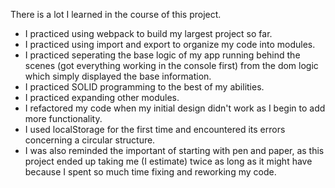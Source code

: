 There is a lot I learned in the course of this project.

* I practiced using webpack to build my largest project so far.
* I practiced using import and export to organize my code into modules.
* I practiced seperating the base logic of my app running behind the scenes (got everything working in the console first) from the dom logic which simply displayed the base information.
* I practiced SOLID programming to the best of my abilities.
* I practiced expanding other modules.
* I refactored my code when my initial design didn't work as I begin to add more functionality.
* I used localStorage for the first time and encountered its errors concerning a circular structure.
* I was also reminded the important of starting with pen and paper, as this project ended up taking me (I estimate) twice as long as it might have because I spent so much time fixing and reworking my code.